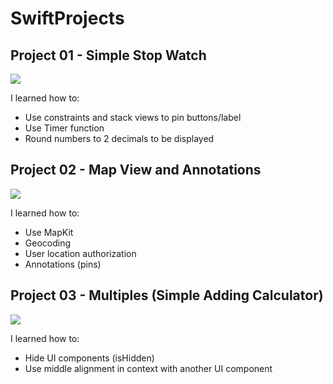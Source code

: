 SwiftProjects
==============

## Project 01 - Simple Stop Watch

![](https://github.com/victorchu8/SwiftProjects/blob/master/Project%2001%20-%20SimpleStopWatch/SimpleStopWatch.gif)

I learned how to:
* Use constraints and stack views to pin buttons/label
* Use Timer function
* Round numbers to 2 decimals to be displayed

## Project 02 - Map View and Annotations

![](https://github.com/victorchu8/SwiftProjects/blob/master/Project%2002%20-%20MapviewAndAnnotations/MapviewAndAnnotations.gif)

I learned how to:
* Use MapKit
* Geocoding
* User location authorization
* Annotations (pins)

## Project 03 - Multiples (Simple Adding Calculator)

![](https://github.com/victorchu8/SwiftProjects/blob/master/Project%2003%20-%20Mulitples/giphy.gif)

I learned how to:

* Hide UI components (isHidden)
* Use middle alignment in context with another UI component

